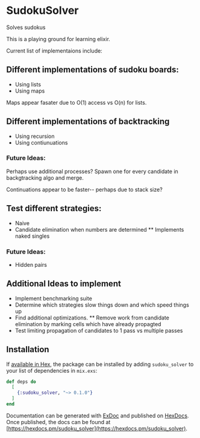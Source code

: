 # SudokuSolver

Solves sudokus

This is a playing ground for learning elixir.

Current list of implementaions include:

## Different implementations of sudoku boards:
* Using lists
* Using maps

Maps appear fasater due to O(1) access vs O(n) for lists.

## Different implementations of backtracking
* Using recursion
* Using contiunuations

### Future Ideas:
Perhaps use additional processes? Spawn one for every candidate in backgtracking algo and merge.

Continuations appear to be faster-- perhaps due to stack size?

## Test different strategies:
* Naive
* Candidate elimination when numbers are determined
** Implements naked singles

### Future Ideas:
* Hidden pairs

## Additional Ideas to implement
* Implement benchmarking suite
* Determine which strategies slow things down and which speed things up
* Find additional optimizations.
** Remove work from candidate elimination by marking cells which have already propagted
* Test limiting propagation of candidates to 1 pass vs multiple passes

## Installation

If [available in Hex](https://hex.pm/docs/publish), the package can be installed
by adding `sudoku_solver` to your list of dependencies in `mix.exs`:

```elixir
def deps do
  [
    {:sudoku_solver, "~> 0.1.0"}
  ]
end
```

Documentation can be generated with [ExDoc](https://github.com/elixir-lang/ex_doc)
and published on [HexDocs](https://hexdocs.pm). Once published, the docs can
be found at [https://hexdocs.pm/sudoku_solver](https://hexdocs.pm/sudoku_solver).

